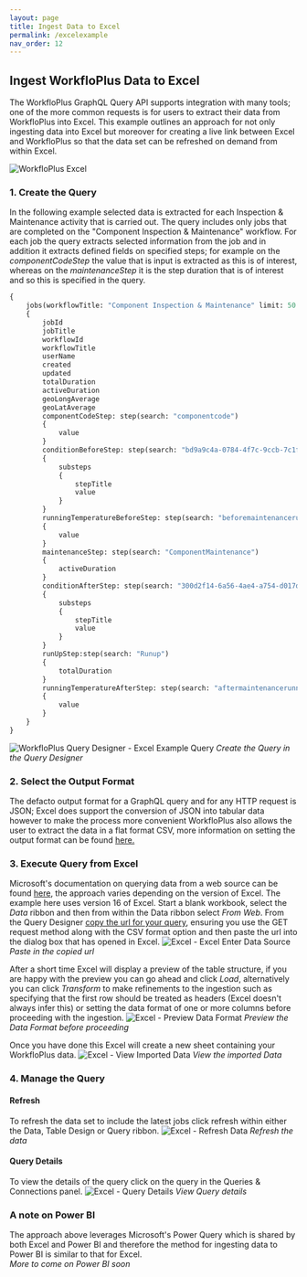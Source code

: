 ```yaml
---
layout: page
title: Ingest Data to Excel
permalink: /excelexample
nav_order: 12
---
```


## Ingest WorkfloPlus Data to Excel
The WorkfloPlus GraphQL Query API supports integration with many tools; one of the more common requests is for users to extract their data from WorkfloPlus into Excel. This example outlines an approach for not only ingesting data into Excel but moreover for creating a live link between Excel and WorkfloPlus so that the data set can be refreshed on demand from within Excel.
  
![WorkfloPlus Excel](assets/workfloplus-excel.png)
### 1. Create the Query
In the following example selected data is extracted for each Inspection & Maintenance activity that is carried out.
The query includes only jobs that are completed on the "Component Inspection & Maintenance" workflow.
For each job the query extracts selected information from the job and in addition it extracts defined fields on specified steps; for example on the _componentCodeStep_ the value that is input is extracted as this is of interest, whereas on the _maintenanceStep_ it is the step duration that is of interest and so this is specified in the query.
```graphql
{
    jobs(workflowTitle: "Component Inspection & Maintenance" limit: 50 order: "desc")
    {
        jobId
        jobTitle
        workflowId
        workflowTitle
        userName
        created
        updated
        totalDuration
        activeDuration
        geoLongAverage
        geoLatAverage
        componentCodeStep: step(search: "componentcode")
        {
            value
        }
        conditionBeforeStep: step(search: "bd9a9c4a-0784-4f7c-9ccb-7c1f8739a3d9")
        {
            substeps
            {
                stepTitle
                value
            }
        }
        runningTemperatureBeforeStep: step(search: "beforemaintenancerunningtemperature")
        {
            value
        }
        maintenanceStep: step(search: "ComponentMaintenance")
        {
            activeDuration
        }
        conditionAfterStep: step(search: "300d2f14-6a56-4ae4-a754-d017d8369376")
        {
            substeps
            {
                stepTitle
                value
            }
        }
        runUpStep:step(search: "Runup")
        {
            totalDuration
        }
        runningTemperatureAfterStep: step(search: "aftermaintenancerunningtemperature")
        {
            value
        }
    }
}
```

![WorkfloPlus Query Designer - Excel Example Query](assets/excel-example-query.png)
*Create the Query in the Query Designer*


### 2. Select the Output Format
The defacto output format for a GraphQL query and for any HTTP request is JSON; Excel does support the conversion of JSON into tabular data however to make the process more convenient WorkfloPlus also allows the user to extract the data in a flat format CSV,
more information on setting the output format can be found [here.](query-designer#csv-queries)

### 3. Execute Query from Excel
Microsoft's documentation on querying data from a web source can be found [here](https://support.office.com/article/import-data-from-external-data-sources-power-query-be4330b3-5356-486c-a168-b68e9e616f5a),
the approach varies depending on the version of Excel. The example here uses version 16 of Excel.
Start a blank workbook, select the _Data_ ribbon and then from within the Data ribbon select _From Web_. From the Query Designer [copy the url for your query](query-designer#exporting-queries),
ensuring you use the GET request method along with the CSV format option and then paste the url into the dialog box that has opened in Excel.
![Excel - Excel Enter Data Source](assets/excel-enter-data-url.png)
*Paste in the copied url*

After a short time Excel will display a preview of the table structure, if you are happy with the preview you can go ahead and click _Load_, alternatively you can click _Transform_ to make refinements to the ingestion
such as specifying that the first row should be treated as headers (Excel doesn't always infer this) or setting the data format of one or more columns before proceeding with the ingestion.
![Excel - Preview Data Format](assets/excel-data-format.png)
*Preview the Data Format before proceeding*

Once you have done this Excel will create a new sheet containing your WorkfloPlus data.
![Excel - View Imported Data](assets/excel-imported-data.png)
*View the imported Data*

### 4. Manage the Query
#### Refresh
To refresh the data set to include the latest jobs click refresh within either the Data, Table Design or Query ribbon.
![Excel - Refresh Data](assets/excel-refresh-data.png)
*Refresh the data*

#### Query Details
To view the details of the query click on the query in the Queries & Connections panel.
![Excel - Query Details](assets/excel-query-details.png)
*View Query details*

### A note on Power BI
The approach above leverages Microsoft's Power Query which is shared by both Excel and Power BI and therefore the method for ingesting data to Power BI is similar to that for Excel.  
_More to come on Power BI soon_